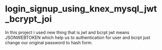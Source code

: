 # login_signup_using_knex_mysql_jwt_bcrypt_joi
In this project i used new thing that is jwt and bcrpt  jwt means JSONWEBTOKEN which help us to authentication for user and bcrpt just change our original password to hash form.
